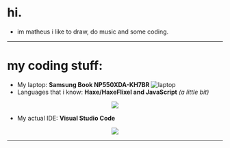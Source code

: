# hi.
- im matheus i like to draw, do music and some coding.
-------
# my coding stuff:
- My laptop: **Samsung Book NP550XDA-KH7BR**
![laptop](https://github.com/Matheus2120/Matheus2120/assets/68753627/62acf903-2c43-4d12-abbf-504f2e27740b)
- Languages that i know: **Haxe/HaxeFlixel and JavaScript** _(a little bit)_
<p align="center">
  <a href="https://skillicons.dev">
    <img src="https://skillicons.dev/icons?i=haxe,haxeflixel,js" />
  </a>
</p>

- My actual IDE: **Visual Studio Code**
<p align="center">
  <a href="https://skillicons.dev">
    <img src="https://skillicons.dev/icons?i=vscode" />
  </a>
</p>

-------
